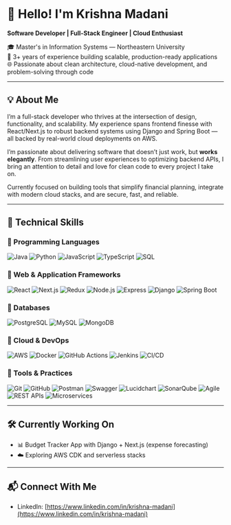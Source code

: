 # 👋 Hello! I'm Krishna Madani  
**Software Developer | Full-Stack Engineer | Cloud Enthusiast**

🎓 Master's in Information Systems — Northeastern University  
💼 3+ years of experience building scalable, production-ready applications  
🌐 Passionate about clean architecture, cloud-native development, and problem-solving through code

---

## 💡 About Me

I’m a full-stack developer who thrives at the intersection of design, functionality, and scalability. My experience spans frontend finesse with React/Next.js to robust backend systems using Django and Spring Boot — all backed by real-world cloud deployments on AWS.

I’m passionate about delivering software that doesn’t just work, but **works elegantly**. From streamlining user experiences to optimizing backend APIs, I bring an attention to detail and love for clean code to every project I take on.

Currently focused on building tools that simplify financial planning, integrate with modern cloud stacks, and are secure, fast, and reliable.

---

## 🧠 Technical Skills

### 🔹 Programming Languages  
![Java](https://img.shields.io/badge/Java-%23ED8B00.svg?style=flat&logo=openjdk&logoColor=white)
![Python](https://img.shields.io/badge/Python-%2314354C.svg?style=flat&logo=python&logoColor=white)
![JavaScript](https://img.shields.io/badge/JavaScript-%23323330.svg?style=flat&logo=javascript&logoColor=%23F7DF1E)
![TypeScript](https://img.shields.io/badge/TypeScript-%23007ACC.svg?style=flat&logo=typescript&logoColor=white)
![SQL](https://img.shields.io/badge/SQL-%23000000.svg?style=flat&logo=postgresql&logoColor=white)

### 🔹 Web & Application Frameworks  
![React](https://img.shields.io/badge/React-%2320232a.svg?style=flat&logo=react&logoColor=%2361DAFB)
![Next.js](https://img.shields.io/badge/Next.js-%23000000.svg?style=flat&logo=nextdotjs&logoColor=white)
![Redux](https://img.shields.io/badge/Redux-%23593d88.svg?style=flat&logo=redux&logoColor=white)
![Node.js](https://img.shields.io/badge/Node.js-%2343853D.svg?style=flat&logo=node.js&logoColor=white)
![Express](https://img.shields.io/badge/Express.js-%23404d59.svg?style=flat&logo=express&logoColor=white)
![Django](https://img.shields.io/badge/Django-%23092E20.svg?style=flat&logo=django&logoColor=white)
![Spring Boot](https://img.shields.io/badge/Spring_Boot-%236DB33F.svg?style=flat&logo=spring-boot&logoColor=white)

### 🔹 Databases  
![PostgreSQL](https://img.shields.io/badge/PostgreSQL-%23316192.svg?style=flat&logo=postgresql&logoColor=white)
![MySQL](https://img.shields.io/badge/MySQL-%2300f.svg?style=flat&logo=mysql&logoColor=white)
![MongoDB](https://img.shields.io/badge/MongoDB-%2347A248.svg?style=flat&logo=mongodb&logoColor=white)

### 🔹 Cloud & DevOps  
![AWS](https://img.shields.io/badge/AWS-%23FF9900.svg?style=flat&logo=amazon-aws&logoColor=white)
![Docker](https://img.shields.io/badge/Docker-%232496ED.svg?style=flat&logo=docker&logoColor=white)
![GitHub Actions](https://img.shields.io/badge/GitHub_Actions-%232671E5.svg?style=flat&logo=githubactions&logoColor=white)
![Jenkins](https://img.shields.io/badge/Jenkins-%23D24939.svg?style=flat&logo=jenkins&logoColor=white)
![CI/CD](https://img.shields.io/badge/CI%2FCD-%231572B6.svg?style=flat&logo=azurepipelines&logoColor=white)

### 🔹 Tools & Practices  
![Git](https://img.shields.io/badge/Git-%23F05032.svg?style=flat&logo=git&logoColor=white)
![GitHub](https://img.shields.io/badge/GitHub-%23121011.svg?style=flat&logo=github&logoColor=white)
![Postman](https://img.shields.io/badge/Postman-%23FF6C37.svg?style=flat&logo=postman&logoColor=white)
![Swagger](https://img.shields.io/badge/Swagger-%2385EA2D.svg?style=flat&logo=swagger&logoColor=black)
![Lucidchart](https://img.shields.io/badge/Lucidchart-%23F87C00.svg?style=flat&logo=lucidchart&logoColor=white)
![SonarQube](https://img.shields.io/badge/SonarQube-%2300BCD4.svg?style=flat&logo=sonarqube&logoColor=white)
![Agile](https://img.shields.io/badge/Agile-%23fca121.svg?style=flat&logo=scrumalliance&logoColor=white)
![REST APIs](https://img.shields.io/badge/REST-API-%23007ACC.svg?style=flat&logo=protocolsio&logoColor=white)
![Microservices](https://img.shields.io/badge/Microservices-%23007396.svg?style=flat)

---

## 🛠️ Currently Working On

- 📊 Budget Tracker App with Django + Next.js (expense forecasting) 
- ☁️ Exploring AWS CDK and serverless stacks  

---

## 📬 Connect With Me

- LinkedIn: [https://www.linkedin.com/in/krishna-madani](https://www.linkedin.com/in/krishna-madani)  

